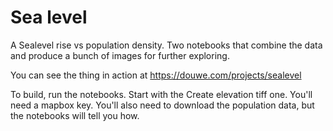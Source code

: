 # Sea level

A Sealevel rise vs population density. Two notebooks that combine the data and produce a bunch of images for further exploring.

You can see the thing in action at https://douwe.com/projects/sealevel

To build, run the notebooks. Start with the Create elevation tiff one. You'll need a mapbox key. You'll also need to download
the population data, but the notebooks will tell you how.
